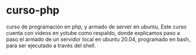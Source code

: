 # curso-php
curso de programación en php, y armado de server en ubuntu,
Este curso cuenta con videos en yotube como respaldo, donde explicamos paso a paso el armado de un servidor local en ubuntu 20.04, programado en bash, para ser ejecutado a través del shell.
